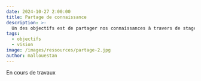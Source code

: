 ```yaml
---
date: 2024-10-27 2:00:00
title: Partage de connaissance
description: >-
  Un des objectifs est de partager nos connaissances à travers de stages et du partage quotidien sur le lieu
tags:
  - objectifs
  - vision
image: /images/ressources/partage-2.jpg
author: mallouestan
---
```


En cours de travaux